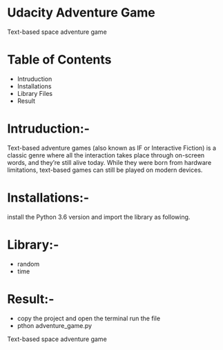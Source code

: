 # Udacity Adventure Game
 Text-based space adventure game

# Table of Contents
 * Intruduction
 * Installations
 * Library Files
 * Result

# Intruduction:-
Text-based adventure games (also known as IF or Interactive Fiction) is a classic genre where all the interaction takes place through on-screen words, and they’re still alive today. While they were born from hardware limitations, text-based games can still be played on modern devices.

# Installations:-

 install the Python 3.6 version and import the library as following.

# Library:-
 
 * random
 * time

# Result:-
  * copy the project and open the terminal run the file
  * pthon adventure_game.py









Text-based space adventure game